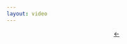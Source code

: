 ```yaml
---
layout: video
---
```

  <main class="grid grid-cols2 center-outside full-height">
    <header class="grid-item-span2">
      <a href="index.html"><-</a>
      <h1 class="vid-title"></h1>
      <address class="vid-author"></address>
    </header>
    <div id="player"></div>
    <section>
      <!-- Video Template: to be looped through -->
      <ul id="ts-list" class="clear-style">
        <template id="timestamps">
          <!-- topics by timestamp -->
          <li><button class="ts-click"></button></li>
        </template>
      </ul>
    </section>
  </main>
  <script>
    // 1. What video are we playing?
    const url = new URL(window.location.href);
    const videoId = url.searchParams.get("v") || null;
    const timestamp = url.searchParams.get("t") || 0;

    // 2. This code loads the IFrame Player API code asynchronously.
    if (videoId) {
      var tag = document.createElement('script');
      
      
      tag.src = "https://www.youtube.com/iframe_api";
      var firstScriptTag = document.getElementsByTagName('script')[0];
      firstScriptTag.parentNode.insertBefore(tag, firstScriptTag);
  
      // 3. This function creates an <iframe> (and YouTube player) after the API code downloads.
      var player;
      function onYouTubeIframeAPIReady() {
        player = new YT.Player('player', {
          videoId: videoId,
          startSeconds: timestamp,
          events: {
            'onReady': onPlayerReady,
            'onStateChange': onPlayerStateChange
          }
        });
        console.log(document.querySelector('#player').contentWindow.document.body.scrollHeight);
      }
      // 4. The API will call this function when the video player is ready.
      function onPlayerReady(event) {
    
      }
  
      // 5. The API calls this function when the player's state changes.
      function onPlayerStateChange(event) {
      
      }
    }
  </script>